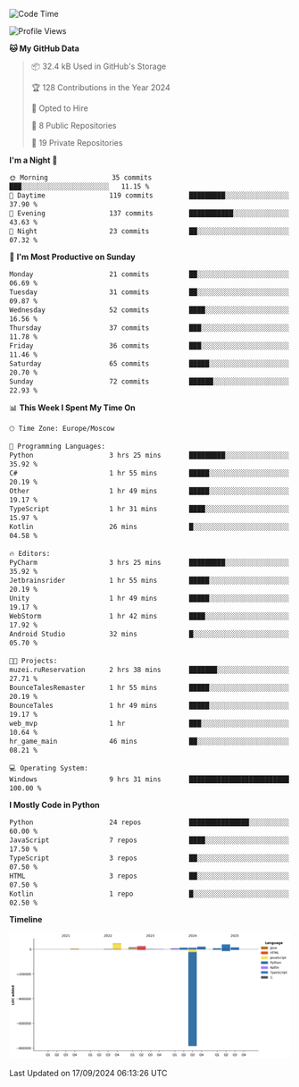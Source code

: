<!--START_SECTION:waka-->
![Code Time](http://img.shields.io/badge/Code%20Time-520%20hrs%202%20mins-blue)

![Profile Views](http://img.shields.io/badge/Profile%20Views-2-blue)

**🐱 My GitHub Data** 

> 📦 32.4 kB Used in GitHub's Storage 
 > 
> 🏆 128 Contributions in the Year 2024
 > 
> 💼 Opted to Hire
 > 
> 📜 8 Public Repositories 
 > 
> 🔑 19 Private Repositories 
 > 
**I'm a Night 🦉** 

```text
🌞 Morning                35 commits          ███░░░░░░░░░░░░░░░░░░░░░░   11.15 % 
🌆 Daytime                119 commits         █████████░░░░░░░░░░░░░░░░   37.90 % 
🌃 Evening                137 commits         ███████████░░░░░░░░░░░░░░   43.63 % 
🌙 Night                  23 commits          ██░░░░░░░░░░░░░░░░░░░░░░░   07.32 % 
```
📅 **I'm Most Productive on Sunday** 

```text
Monday                   21 commits          ██░░░░░░░░░░░░░░░░░░░░░░░   06.69 % 
Tuesday                  31 commits          ██░░░░░░░░░░░░░░░░░░░░░░░   09.87 % 
Wednesday                52 commits          ████░░░░░░░░░░░░░░░░░░░░░   16.56 % 
Thursday                 37 commits          ███░░░░░░░░░░░░░░░░░░░░░░   11.78 % 
Friday                   36 commits          ███░░░░░░░░░░░░░░░░░░░░░░   11.46 % 
Saturday                 65 commits          █████░░░░░░░░░░░░░░░░░░░░   20.70 % 
Sunday                   72 commits          ██████░░░░░░░░░░░░░░░░░░░   22.93 % 
```


📊 **This Week I Spent My Time On** 

```text
🕑︎ Time Zone: Europe/Moscow

💬 Programming Languages: 
Python                   3 hrs 25 mins       █████████░░░░░░░░░░░░░░░░   35.92 % 
C#                       1 hr 55 mins        █████░░░░░░░░░░░░░░░░░░░░   20.19 % 
Other                    1 hr 49 mins        █████░░░░░░░░░░░░░░░░░░░░   19.17 % 
TypeScript               1 hr 31 mins        ████░░░░░░░░░░░░░░░░░░░░░   15.97 % 
Kotlin                   26 mins             █░░░░░░░░░░░░░░░░░░░░░░░░   04.58 % 

🔥 Editors: 
PyCharm                  3 hrs 25 mins       █████████░░░░░░░░░░░░░░░░   35.92 % 
Jetbrainsrider           1 hr 55 mins        █████░░░░░░░░░░░░░░░░░░░░   20.19 % 
Unity                    1 hr 49 mins        █████░░░░░░░░░░░░░░░░░░░░   19.17 % 
WebStorm                 1 hr 42 mins        ████░░░░░░░░░░░░░░░░░░░░░   17.92 % 
Android Studio           32 mins             █░░░░░░░░░░░░░░░░░░░░░░░░   05.70 % 

🐱‍💻 Projects: 
muzei.ruReservation      2 hrs 38 mins       ███████░░░░░░░░░░░░░░░░░░   27.71 % 
BounceTalesRemaster      1 hr 55 mins        █████░░░░░░░░░░░░░░░░░░░░   20.19 % 
BounceTales              1 hr 49 mins        █████░░░░░░░░░░░░░░░░░░░░   19.17 % 
web_mvp                  1 hr                ███░░░░░░░░░░░░░░░░░░░░░░   10.64 % 
hr_game_main             46 mins             ██░░░░░░░░░░░░░░░░░░░░░░░   08.21 % 

💻 Operating System: 
Windows                  9 hrs 31 mins       █████████████████████████   100.00 % 
```

**I Mostly Code in Python** 

```text
Python                   24 repos            ███████████████░░░░░░░░░░   60.00 % 
JavaScript               7 repos             ████░░░░░░░░░░░░░░░░░░░░░   17.50 % 
TypeScript               3 repos             ██░░░░░░░░░░░░░░░░░░░░░░░   07.50 % 
HTML                     3 repos             ██░░░░░░░░░░░░░░░░░░░░░░░   07.50 % 
Kotlin                   1 repo              █░░░░░░░░░░░░░░░░░░░░░░░░   02.50 % 
```



**Timeline**

![Lines of Code chart](https://raw.githubusercontent.com/adlemx/adlemx/main/assets/bar_graph.png)


 Last Updated on 17/09/2024 06:13:26 UTC
<!--END_SECTION:waka-->

